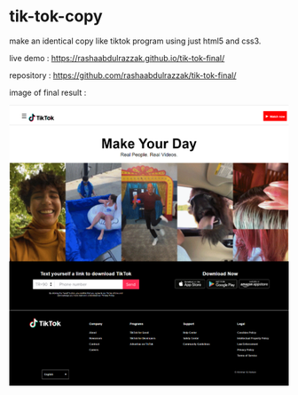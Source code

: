 # tik-tok-copy 
make an identical copy like tiktok program using just html5 and css3.

live demo :
https://rashaabdulrazzak.github.io/tik-tok-final/ 

repository : https://github.com/rashaabdulrazzak/tik-tok-final/ 

image of final result :

 <img src='screenshot/screenshot.png'>



